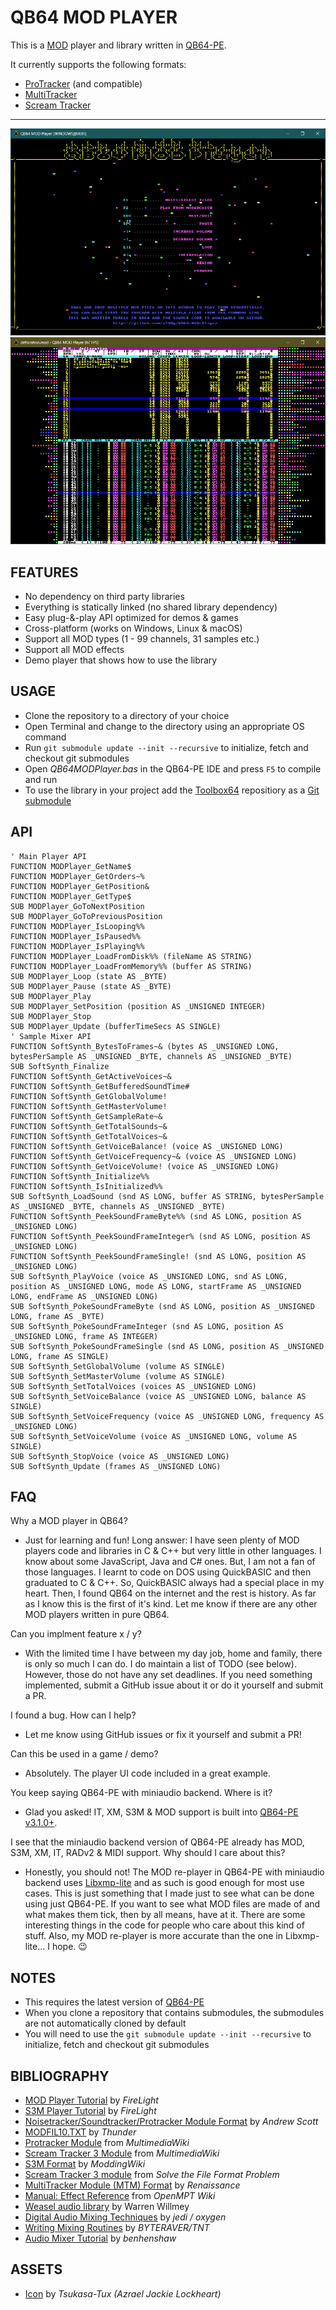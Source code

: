 # QB64 MOD PLAYER

This is a [MOD](https://en.wikipedia.org/wiki/MOD_(file_format)) player and library written in [QB64-PE](https://github.com/QB64-Phoenix-Edition/QB64pe).

It currently supports the following formats:

- [ProTracker](https://en.wikipedia.org/wiki/ProTracker) (and compatible)
- [MultiTracker](https://en.wikipedia.org/wiki/Module_file#Popular_formats)
- [Scream Tracker](https://en.wikipedia.org/wiki/Scream_Tracker)

---

![Screenshot 1](screenshots/screenshot1.png)
![Screenshot 2](screenshots/screenshot2.png)

## FEATURES

- No dependency on third party libraries
- Everything is statically linked (no shared library dependency)
- Easy plug-&-play API optimized for demos & games
- Cross-platform (works on Windows, Linux & macOS)
- Support all MOD types (1 - 99 channels, 31 samples etc.)
- Support all MOD effects
- Demo player that shows how to use the library

## USAGE

- Clone the repository to a directory of your choice
- Open Terminal and change to the directory using an appropriate OS command
- Run `git submodule update --init --recursive` to initialize, fetch and checkout git submodules
- Open *QB64MODPlayer.bas* in the QB64-PE IDE and press `F5` to compile and run
- To use the library in your project add the [Toolbox64](https://github.com/a740g/Toolbox64) repositiory as a [Git submodule](https://git-scm.com/book/en/v2/Git-Tools-Submodules)

## API

```VB
' Main Player API
FUNCTION MODPlayer_GetName$
FUNCTION MODPlayer_GetOrders~%
FUNCTION MODPlayer_GetPosition&
FUNCTION MODPlayer_GetType$
SUB MODPlayer_GoToNextPosition
SUB MODPlayer_GoToPreviousPosition
FUNCTION MODPlayer_IsLooping%%
FUNCTION MODPlayer_IsPaused%%
FUNCTION MODPlayer_IsPlaying%%
FUNCTION MODPlayer_LoadFromDisk%% (fileName AS STRING)
FUNCTION MODPlayer_LoadFromMemory%% (buffer AS STRING)
SUB MODPlayer_Loop (state AS _BYTE)
SUB MODPlayer_Pause (state AS _BYTE)
SUB MODPlayer_Play
SUB MODPlayer_SetPosition (position AS _UNSIGNED INTEGER)
SUB MODPlayer_Stop
SUB MODPlayer_Update (bufferTimeSecs AS SINGLE)
' Sample Mixer API
FUNCTION SoftSynth_BytesToFrames~& (bytes AS _UNSIGNED LONG, bytesPerSample AS _UNSIGNED _BYTE, channels AS _UNSIGNED _BYTE)
SUB SoftSynth_Finalize
FUNCTION SoftSynth_GetActiveVoices~&
FUNCTION SoftSynth_GetBufferedSoundTime#
FUNCTION SoftSynth_GetGlobalVolume!
FUNCTION SoftSynth_GetMasterVolume!
FUNCTION SoftSynth_GetSampleRate~&
FUNCTION SoftSynth_GetTotalSounds~&
FUNCTION SoftSynth_GetTotalVoices~&
FUNCTION SoftSynth_GetVoiceBalance! (voice AS _UNSIGNED LONG)
FUNCTION SoftSynth_GetVoiceFrequency~& (voice AS _UNSIGNED LONG)
FUNCTION SoftSynth_GetVoiceVolume! (voice AS _UNSIGNED LONG)
FUNCTION SoftSynth_Initialize%%
FUNCTION SoftSynth_IsInitialized%%
SUB SoftSynth_LoadSound (snd AS LONG, buffer AS STRING, bytesPerSample AS _UNSIGNED _BYTE, channels AS _UNSIGNED _BYTE)
FUNCTION SoftSynth_PeekSoundFrameByte%% (snd AS LONG, position AS _UNSIGNED LONG)
FUNCTION SoftSynth_PeekSoundFrameInteger% (snd AS LONG, position AS _UNSIGNED LONG)
FUNCTION SoftSynth_PeekSoundFrameSingle! (snd AS LONG, position AS _UNSIGNED LONG)
SUB SoftSynth_PlayVoice (voice AS _UNSIGNED LONG, snd AS LONG, position AS _UNSIGNED LONG, mode AS LONG, startFrame AS _UNSIGNED LONG, endFrame AS _UNSIGNED LONG)
SUB SoftSynth_PokeSoundFrameByte (snd AS LONG, position AS _UNSIGNED LONG, frame AS _BYTE)
SUB SoftSynth_PokeSoundFrameInteger (snd AS LONG, position AS _UNSIGNED LONG, frame AS INTEGER)
SUB SoftSynth_PokeSoundFrameSingle (snd AS LONG, position AS _UNSIGNED LONG, frame AS SINGLE)
SUB SoftSynth_SetGlobalVolume (volume AS SINGLE)
SUB SoftSynth_SetMasterVolume (volume AS SINGLE)
SUB SoftSynth_SetTotalVoices (voices AS _UNSIGNED LONG)
SUB SoftSynth_SetVoiceBalance (voice AS _UNSIGNED LONG, balance AS SINGLE)
SUB SoftSynth_SetVoiceFrequency (voice AS _UNSIGNED LONG, frequency AS _UNSIGNED LONG)
SUB SoftSynth_SetVoiceVolume (voice AS _UNSIGNED LONG, volume AS SINGLE)
SUB SoftSynth_StopVoice (voice AS _UNSIGNED LONG)
SUB SoftSynth_Update (frames AS _UNSIGNED LONG)
```

## FAQ

Why a MOD player in QB64?

- Just for learning and fun! Long answer: I have seen plenty of MOD players code and libraries in C & C++ but very little in other languages. I know about some JavaScript, Java and C# ones. But, I am not a fan of those languages. I learnt to code on DOS using QuickBASIC and then graduated to C & C++. So, QuickBASIC always had a special place in my heart. Then, I found QB64 on the internet and the rest is history. As far as I know this is the first of it's kind. Let me know if there are any other MOD players written in pure QB64.

Can you implment feature x / y?

- With the limited time I have between my day job, home and family, there is only so much I can do. I do maintain a list of TODO (see below). However, those do not have any set deadlines. If you need something implemented, submit a GitHub issue about it or do it yourself and submit a PR.

I found a bug. How can I help?

- Let me know using GitHub issues or fix it yourself and submit a PR!

Can this be used in a game / demo?

- Absolutely. The player UI code included in a great example.

You keep saying QB64-PE with miniaudio backend. Where is it?

- Glad you asked! IT, XM, S3M & MOD support is built into [QB64-PE v3.1.0+](https://github.com/QB64-Phoenix-Edition/QB64pe/releases/).

I see that the miniaudio backend version of QB64-PE already has MOD, S3M, XM, IT, RADv2 & MIDI support. Why should I care about this?

- Honestly, you should not! The MOD re-player in QB64-PE with miniaudio backend uses [Libxmp-lite](https://github.com/libxmp/libxmp/tree/master/lite) and as such is good enough for most use cases. This is just something that I made just to see what can be done using just QB64-PE. If you want to see what MOD files are made of and what makes them tick, then by all means, have at it. There are some interesting things in the code for people who care about this kind of stuff. Also, my MOD re-player is more accurate than the one in Libxmp-lite... I hope. 😉

## NOTES

- This requires the latest version of [QB64-PE](https://github.com/QB64-Phoenix-Edition/QB64pe/releases)
- When you clone a repository that contains submodules, the submodules are not automatically cloned by default
- You will need to use the `git submodule update --init --recursive` to initialize, fetch and checkout git submodules

## BIBLIOGRAPHY

- [MOD Player Tutorial](docs/FMODDOC.TXT) by *FireLight*
- [S3M Player Tutorial](docs/FS3MDOC.TXT) by *FireLight*
- [Noisetracker/Soundtracker/Protracker Module Format](docs/MOD-FORM.TXT) by *Andrew Scott*
- [MODFIL10.TXT](docs/MODFIL10.TXT) by *Thunder*
- [Protracker Module](https://wiki.multimedia.cx/index.php/Protracker_Module) from *MultimediaWiki*
- [Scream Tracker 3 Module](https://wiki.multimedia.cx/index.php/Scream_Tracker_3_Module) from *MultimediaWiki*
- [S3M Format](https://moddingwiki.shikadi.net/wiki/S3M_Format) by *ModdingWiki*
- [Scream Tracker 3 module](http://fileformats.archiveteam.org/wiki/Scream_Tracker_3_module) from *Solve the File Format Problem*
- [MultiTracker Module (MTM) Format](docs/MultiTracker%20(.mtm).txt) by *Renaissance*
- [Manual: Effect Reference](https://wiki.openmpt.org/Manual:_Effect_Reference) from *OpenMPT Wiki*
- [Weasel audio library](https://weaselaudiolib.sourceforge.net/) by Warren Willmey
- [Digital Audio Mixing Techniques](docs/FSBDOC.TXT) by *jedi / oxygen*
- [Writing Mixing Routines](docs/MIXING10.TXT) by *BYTERAVER/TNT*
- [Audio Mixer Tutorial](https://github.com/benhenshaw/mixer_tutorial) by *benhenshaw*

## ASSETS

- [Icon](https://iconarchive.com/artist/tsukasa-tux.html) by *Tsukasa-Tux (Azrael Jackie Lockheart)*
